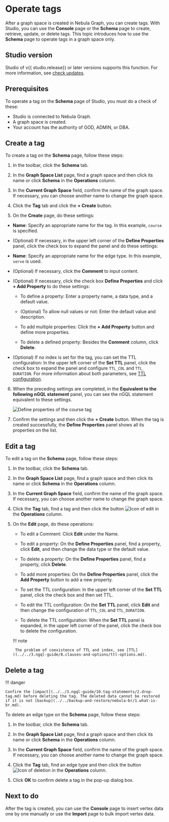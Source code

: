 # Operate tags

After a graph space is created in Nebula Graph, you can create tags. With Studio, you can use the **Console** page or the **Schema** page to create, retrieve, update, or delete tags. This topic introduces how to use the **Schema** page to operate tags in a graph space only.

## Studio version

Studio of v{{ studio.release}} or later versions supports this function. For more information, see [check updates](../about-studio/st-ug-release-note.md).

## Prerequisites

To operate a tag on the **Schema** page of Studio, you must do a check of these:

- Studio is connected to Nebula Graph.
- A graph space is created.
- Your account has the authority of GOD, ADMIN, or DBA.

## Create a tag

To create a tag on the **Schema** page, follow these steps:

1. In the toolbar, click the **Schema** tab.

2. In the **Graph Space List** page, find a graph space and then click its name or click **Schema** in the **Operations** column.

3. In the **Current Graph Space** field, confirm the name of the graph space. If necessary, you can choose another name to change the graph space.

4. Click the **Tag** tab and click the **+ Create** button.

5. On the **Create** page, do these settings:

  - **Name**: Specify an appropriate name for the tag. In this example, `course` is specified.

  - (Optional) If necessary, in the upper left corner of the **Define Properties** panel, click the check box to expand the panel and do these settings:
  - **Name**: Specify an appropriate name for the edge type. In this example, `serve` is used.

  - (Optional) If necessary, click the **Comment** to input content.

  - (Optional) If necessary, click the check box **Define Properties** and click **+ Add Property** to do these settings:

    - To define a property: Enter a property name, a data type, and a default value.
    
    - (Optional) To allow null values or not: Enter the default value and description.

    - To add multiple properties: Click the **+ Add Property** button and define more properties.

    - To delete a defined property: Besides the **Comment** column, click **Delete**.

  - (Optional) If no index is set for the tag, you can set the TTL configuration: In the upper left corner of the **Set TTL** panel, click the check box to expand the panel and configure `TTL_COL` and `TTL_ DURATION`. For more information about both parameters, see [TTL configuration](../../3.ngql-guide/8.clauses-and-options/ttl-options.md "Click to go to Nebula Graph website").

6. When the preceding settings are completed, in the **Equivalent to the following nGQL statement** panel, you can see the nGQL statement equivalent to these settings.

   ![Define properties of the `course` tag](https://docs-cdn.nebula-graph.com.cn/figures/st-ug-008-en.png)

7. Confirm the settings and then click the **+ Create** button. When the tag is created successfully, the **Define Properties** panel shows all its properties on the list.

## Edit a tag

To edit a tag on the **Schema** page, follow these steps:

1. In the toolbar, click the **Schema** tab.

2. In the **Graph Space List** page, find a graph space and then click its name or click **Schema** in the **Operations** column.

3. In the **Current Graph Space** field, confirm the name of the graph space. If necessary, you can choose another name to change the graph space.

4. Click the **Tag** tab, find a tag and then click the button ![Icon of edit](https://docs-cdn.nebula-graph.com.cn/figures/Setup.png) in the **Operations** column.

5. On the **Edit** page, do these operations:

   - To edit a Comment: Click **Edit** under the Name.
   - To edit a property: On the **Define Properties** panel, find a property, click **Edit**, and then change the data type or the default value.

   - To delete a property: On the **Define Properties** panel, find a property, click **Delete**.

   - To add more properties: On the **Define Properties** panel, click the **Add Property** button to add a new property.

   - To set the TTL configuration: In the upper left corner of the **Set TTL** panel, click the check box and then set TTL.

   - To edit the TTL configuration: On the **Set TTL** panel, click **Edit** and then change the configuration of `TTL_COL` and `TTL_DURATION`.

   - To delete the TTL configuration: When the **Set TTL** panel is expanded, in the upper left corner of the panel, click the check box to delete the configuration.

    !!! note

        The problem of coexistence of TTL and index, see [TTL]((../../3.ngql-guide/8.clauses-and-options/ttl-options.md).

## Delete a tag


!!! danger

    Confirm the [impact](../../3.ngql-guide/10.tag-statements/2.drop-tag.md) before deleting the tag. The deleted data cannot be restored if it is not [backup](../../backup-and-restore/nebula-br/1.what-is-br.md).

To delete an edge type on the **Schema** page, follow these steps:

1. In the toolbar, click the **Schema** tab.

2. In the **Graph Space List** page, find a graph space and then click its name or click **Schema** in the **Operations** column.

3. In the **Current Graph Space** field, confirm the name of the graph space. If necessary, you can choose another name to change the graph space.

4. Click the **Tag** tab, find an edge type and then click the button ![Icon of deletion](https://docs-cdn.nebula-graph.com.cn/figures/alert-delete.png) in the **Operations** column.

5. Click **OK** to confirm delete a tag in the pop-up dialog box.

## Next to do

After the tag is created, you can use the **Console** page to insert vertex data one by one manually or use the **Import** page to bulk import vertex data.

